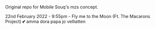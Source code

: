 Original repo for Mobile Souq's mzs concept.

22nd February 2022 - 9:55pm - Fly me to the Moon (Ft. The Macarons Project)
💕 amma dora papa jo velliatten

